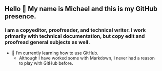 ## Hello 👋 My name is Michael and this is my GitHub presence.

### I am a copyeditor, proofreader, and technical writer. I work primarily with technical documentation, but copy edit and proofread general subjects as well.

- 🌱 I’m currently learning how to use GitHub.
    - Although I have worked some with Markdown, I never had a reason to play with GitHub before.




<!--
**tech4802/tech4802** is a ✨ _special_ ✨ repository because its `README.md` (this file) appears on your GitHub profile.

Here are some ideas to get you started:

- 🔭 I’m currently working on ...
- 🌱 I’m currently learning ...
- 👯 I’m looking to collaborate on ...
- 🤔 I’m looking for help with ...
- 💬 Ask me about ...
- 📫 How to reach me: ...
- 😄 Pronouns: ...
- ⚡ Fun fact: ...
-->
